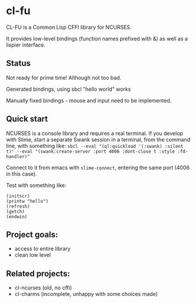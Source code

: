 # cl-fu

CL-FU is a Common Lisp CFFI library for NCURSES.

It provides low-level bindings (function names prefixed with &) as well as a lispier interface.

## Status

Not ready for prime time!  Although not too bad.

Generated bindings, using sbcl "hello world" works

Manually fixed bindings - mouse and input need to be implemented.

## Quick start

NCURSES is a console library and requires a real terminal.  If you develop with Slime, start a separate Swank session in a terminal, from the command line, with something like:
`sbcl --eval "(ql:quickload '(:swank) :silent t)" --eval "(swank:create-server :port 4006 :dont-close t :style :fd-handler)"`

Connect to it from emacs with `slime-connect`, entering the same port (4006 in this case).

Test with something like:
```
(initscr)
(printw "hello")
(refresh)
(getch)
(endwin)
```


## Project goals:
- access to entire library
- clean low level

## Related projects:
- cl-ncurses  (old, no cffi)
- cl-charms   (incomplete, unhappy with some choices made)


